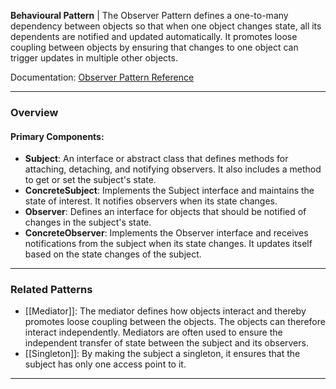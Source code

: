 **Behavioural Pattern** | The Observer Pattern defines a one-to-many dependency between objects so that when one object changes state, all its dependents are notified and updated automatically. It promotes loose coupling between objects by ensuring that changes to one object can trigger updates in multiple other objects.

Documentation: [Observer Pattern Reference](https://refactoring.guru/design-patterns/observer)
___
### Overview
#### Primary Components:
- **Subject**: An interface or abstract class that defines methods for attaching, detaching, and notifying observers. It also includes a method to get or set the subject's state.
- **ConcreteSubject**: Implements the Subject interface and maintains the state of interest. It notifies observers when its state changes.
- **Observer**: Defines an interface for objects that should be notified of changes in the subject's state.
- **ConcreteObserver**: Implements the Observer interface and receives notifications from the subject when its state changes. It updates itself based on the state changes of the subject.

___
### Related Patterns
- [[Mediator]]: The mediator defines how objects interact and thereby promotes loose coupling between the objects. The objects can therefore interact independently. Mediators are often used to ensure the independent transfer of state between the subject and its observers. 
- [[Singleton]]: By making the subject a singleton, it ensures that the subject has only one access point to it.

___
